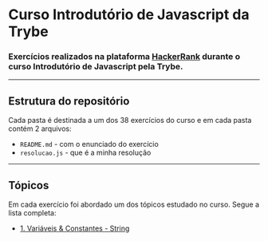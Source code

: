 # Curso Introdutório de Javascript da Trybe

### Exercícios realizados na plataforma [HackerRank](https://www.hackerrank.com/) durante o curso Introdutório de Javascript pela Trybe.

___

## Estrutura do repositório

Cada pasta é destinada a um dos 38 exercícios do curso e em cada pasta contém 2 arquivos:
- `README.md` - com o enunciado do exercício
- `resolucao.js` - que é a minha resolução

___

## Tópicos

Em cada exercício foi abordado um dos tópicos estudado no curso. Segue a lista completa:

- [1. Variáveis & Constantes - String](./exercicio-1)